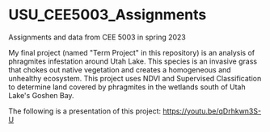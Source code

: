 # USU_CEE5003_Assignments
Assignments and data from CEE 5003 in spring 2023

My final project (named "Term Project" in this repository) is an analysis of phragmites infestation around Utah Lake. This species is an invasive grass that chokes out native vegetation and creates a homogeneous and unhealthy ecosystem. This project uses NDVI and Supervised Classification to determine land covered by phragmites in the wetlands south of Utah Lake's Goshen Bay.

The following is a presentation of this project: https://youtu.be/qDrhkwn3S-U

